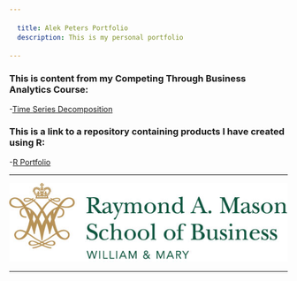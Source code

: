 ```yaml
---

  title: Alek Peters Portfolio
  description: This is my personal portfolio

---
```


### This is content from my Competing Through Business Analytics Course:

-[Time Series Decomposition](/timeseries/index.md)

### This is a link to a repository containing products I have created using R:

-[R Portfolio](https://github.com/alekpeters/R_Portfolio)

---

![W&M Mason School Logo](/pics/mason_logo.jpg)

---
